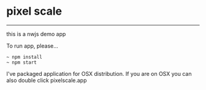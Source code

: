 # pixel scale
---
this is a nwjs demo app

To run app, please...
```
~ npm install
~ npm start
```

I've packaged application for OSX distribution.
If you are on OSX you can also double click pixelscale.app
